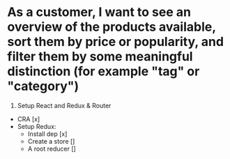 # As a customer, I want to see an overview of the products available, sort them by price or popularity, and filter them by some meaningful distinction (for example "tag" or "category")

1. Setup React and Redux & Router 

- CRA [x]
- Setup Redux:
    - Install dep [x]
    - Create a store []
    - A root reducer []